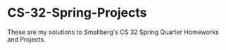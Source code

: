 # CS-32-Spring-Projects

These are my solutions to Smallberg's CS 32 Spring Quarter Homeworks and Projects.
